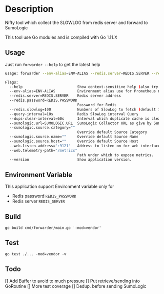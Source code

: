 # Description

Nifty tool which collect the SLOWLOG from redis server and forward to SumoLogic

This tool use Go modules and is compiled with Go 1.11.X

## Usage
Just run `forwarder --help` to get the latest help

```bash
usage: forwarder --env-alias=ENV-ALIAS --redis.server=REDIS.SERVER --redis.password=REDIS.PASSWORD --sumologic.url=SUMOLOGIC.URL [<flags>]

Flags:
  --help                         Show context-sensitive help (also try --help-long and --help-man).
  --env-alias=ENV-ALIAS          Environment alias use for Prometheus metrics(qa,prod,...)
  --redis.server=REDIS.SERVER    Redis server address
  --redis.password=REDIS.PASSWORD
                                 Password for Redis
  --redis.slowlog=100            Numbers of SlowLog to fetch (default 100)
  --query-interval=10s           Redis SlowLog interval Query
  --dups-clear-interval=60s      Interval which duplicate cache is cleared
  --sumologic.url=SUMOLOGIC.URL  SumoLogic Collector URL as give by SumoLogic
  --sumologic.source.category=""
                                 Override default Source Category
  --sumologic.source.name=""     Override default Source Name
  --sumologic.source.host=""     Override default Source Host
  --web.listen-address=":9121"   Address to listen on for web interface and telemetry.
  --web.telemetry-path="/metrics"
                                 Path under which to expose metrics.
  --version                      Show application version.
```
## Environment Variable
This application support Environment variable only for

* Redis password `REDIS_PASSWORD`
* Redis server `REDIS_SERVER`


## Build

```
go build cmd/forwarder/main.go '-mod=vendor'
```

## Test
```
go test ./... -mod=vendor -v
```


## Todo
  [] Add Buffer to avoid to much pressure
  [] Put retrieve/sending into GoRoutine
  [] More test coverage
  [] Dedup. before sending SumoLogic
